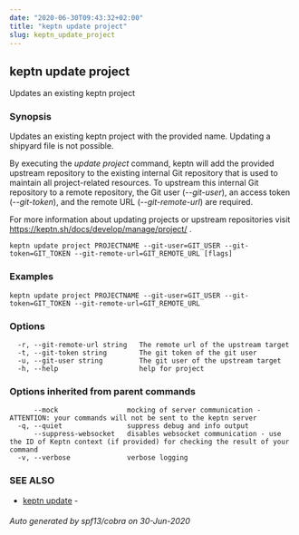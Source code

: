 ```yaml
---
date: "2020-06-30T09:43:32+02:00"
title: "keptn update project"
slug: keptn_update_project
---
```

## keptn update project

Updates an existing keptn project

### Synopsis

Updates an existing keptn project with the provided name. 
Updating a shipyard file is not possible.

By executing the *update project* command, keptn will add the provided upstream repository to the existing internal Git repository that is used to maintain all project-related resources. 
To upstream this internal Git repository to a remote repository, the Git user (*--git-user*), an access token (*--git-token*), and the remote URL (*--git-remote-url*) are required.

For more information about updating projects or upstream repositories visit https://keptn.sh/docs/develop/manage/project/ .


```
keptn update project PROJECTNAME --git-user=GIT_USER --git-token=GIT_TOKEN --git-remote-url=GIT_REMOTE_URL [flags]
```

### Examples

```
keptn update project PROJECTNAME --git-user=GIT_USER --git-token=GIT_TOKEN --git-remote-url=GIT_REMOTE_URL
```

### Options

```
  -r, --git-remote-url string   The remote url of the upstream target
  -t, --git-token string        The git token of the git user
  -u, --git-user string         The git user of the upstream target
  -h, --help                    help for project
```

### Options inherited from parent commands

```
      --mock                 mocking of server communication - ATTENTION: your commands will not be sent to the keptn server
  -q, --quiet                suppress debug and info output
      --suppress-websocket   disables websocket communication - use the ID of Keptn context (if provided) for checking the result of your command
  -v, --verbose              verbose logging
```

### SEE ALSO

* [keptn update](../keptn_update/)	 - 

###### Auto generated by spf13/cobra on 30-Jun-2020
